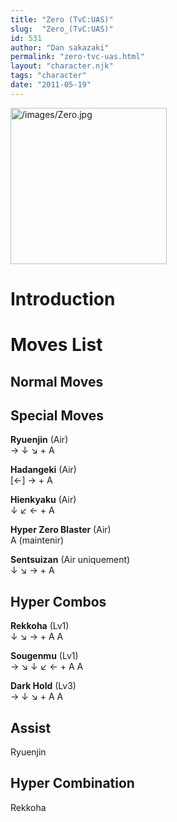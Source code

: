 ```yaml
---
title: "Zero (TvC:UAS)"
slug:  "Zero_(TvC:UAS)"
id: 531
author: "Dan sakazaki"
permalink: "zero-tvc-uas.html"
layout: "character.njk"
tags: "character"
date: "2011-05-19"
---
```


<img src="/images/Zero.jpg" title="/images/Zero.jpg" width="250"
alt="/images/Zero.jpg" />  

# Introduction

# Moves List

## Normal Moves

## Special Moves

**Ryuenjin** (Air)  
→ ↓ ↘ + A

**Hadangeki** (Air)  
\[←\] → + A

**Hienkyaku** (Air)  
↓ ↙ ← + A

**Hyper Zero Blaster** (Air)  
A (maintenir)

**Sentsuizan** (Air uniquement)  
↓ ↘ → + A

## Hyper Combos

**Rekkoha** (Lv1)  
↓ ↘ → + A A

**Sougenmu** (Lv1)  
→ ↘ ↓ ↙ ← + A A

**Dark Hold** (Lv3)  
→ ↓ ↘ + A A

## Assist

Ryuenjin

## Hyper Combination

Rekkoha
